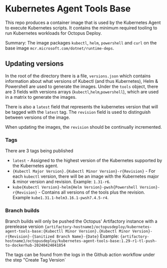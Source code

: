 # Kubernetes Agent Tools Base

This repo produces a container image that is used by the Kubernetes Agent to execute Kubernetes scripts. It contains the minimum required tooling to run Kubernetes workloads for Octopus Deploy.

Summary: The image packages `kubectl`, `helm`, `powershell` and `curl` on the base image `mcr.microsoft.com/dotnet/runtime-deps`.

## Updating versions

In the root of the directory there is a file, `versions.json` which contains information about what versions of Kubectl (and thus Kubernetes), Helm & Powershell are used to generate the images.
Under the `tools` object, there are 3 fields with versions arrays (`kubectl`,`helm`,`powershell`), which are used in a matrix to generate the images.

There is also a `latest` field that represents the kubernetes version that will be tagged with the `latest` tag.
The `revision` field is used to distinguish between versions of the image.

When updating the images, the `revision` should be continually incremented.

### Tags

There are 3 tags being published

- `latest` - Assigned to the highest version of the Kubernetes supported by the Kubernetes agent.
- `{Kubectl Major Version}.{Kubectl Minor Version}-r{Revision}` - For each `kubectl` version, there will be an image with the Kubernetes major & minor version and revision. Example: `1.31-r6`.
- `kube{Kubectl Version}-helm{Helm Version}-pwsh{Powershell Version}-r{Revision}` - Contains all versions of the tools plus the revision. Example `kube1.31.1-helm3.16.1-pwsh7.4.5-r4`. 

### Branch builds 

Branch builds will only be pushed the Octopus' Artifactory instance with a prerelease version `{artifactory-hostname}/octopusdeploy/kubernetes-agent-tools-base:{Kubectll Minor Version}.{Kubectl Minor Version}-r{Revision}-{Sanitized Branch Name}-{Date}`
Example: `{artifactory-hostname}/octopusdeploy/kubernetes-agent-tools-base:1.29-r1-tl-push-to-dockerhub-20240424041854`

The tags can be found from the logs in the Github action workflow under the step "Create Tag Version`